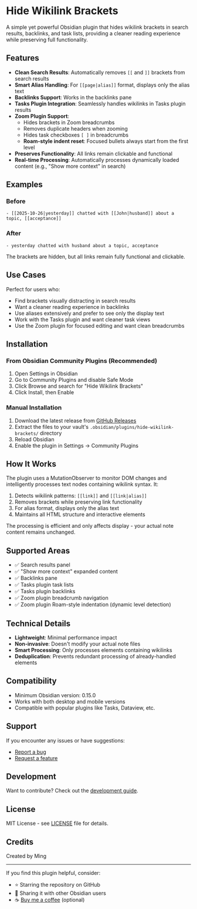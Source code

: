 # Hide Wikilink Brackets

A simple yet powerful Obsidian plugin that hides wikilink brackets in search results, backlinks, and task lists, providing a cleaner reading experience while preserving full functionality.

## Features

- **Clean Search Results**: Automatically removes `[[` and `]]` brackets from search results
- **Smart Alias Handling**: For `[[page|alias]]` format, displays only the alias text
- **Backlinks Support**: Works in the backlinks pane
- **Tasks Plugin Integration**: Seamlessly handles wikilinks in Tasks plugin results
- **Zoom Plugin Support**:
  - Hides brackets in Zoom breadcrumbs
  - Removes duplicate headers when zooming
  - Hides task checkboxes `[ ]` in breadcrumbs
  - **Roam-style indent reset**: Focused bullets always start from the first level
- **Preserves Functionality**: All links remain clickable and functional
- **Real-time Processing**: Automatically processes dynamically loaded content (e.g., "Show more context" in search)

## Examples

### Before
```
- [[2025-10-26|yesterday]] chatted with [[John|husband]] about a topic, [[acceptance]]
```

### After
```
- yesterday chatted with husband about a topic, acceptance
```

The brackets are hidden, but all links remain fully functional and clickable.

## Use Cases

Perfect for users who:
- Find brackets visually distracting in search results
- Want a cleaner reading experience in backlinks
- Use aliases extensively and prefer to see only the display text
- Work with the Tasks plugin and want cleaner task views
- Use the Zoom plugin for focused editing and want clean breadcrumbs

## Installation

### From Obsidian Community Plugins (Recommended)

1. Open Settings in Obsidian
2. Go to Community Plugins and disable Safe Mode
3. Click Browse and search for "Hide Wikilink Brackets"
4. Click Install, then Enable

### Manual Installation

1. Download the latest release from [GitHub Releases](https://github.com/YOUR_GITHUB_USERNAME/obsidian-hide-wikilink-brackets/releases)
2. Extract the files to your vault's `.obsidian/plugins/hide-wikilink-brackets/` directory
3. Reload Obsidian
4. Enable the plugin in Settings → Community Plugins

## How It Works

The plugin uses a MutationObserver to monitor DOM changes and intelligently processes text nodes containing wikilink syntax. It:

1. Detects wikilink patterns: `[[link]]` and `[[link|alias]]`
2. Removes brackets while preserving link functionality
3. For alias format, displays only the alias text
4. Maintains all HTML structure and interactive elements

The processing is efficient and only affects display - your actual note content remains unchanged.

## Supported Areas

- ✅ Search results panel
- ✅ "Show more context" expanded content
- ✅ Backlinks pane
- ✅ Tasks plugin task lists
- ✅ Tasks plugin backlinks
- ✅ Zoom plugin breadcrumb navigation
- ✅ Zoom plugin Roam-style indentation (dynamic level detection)

## Technical Details

- **Lightweight**: Minimal performance impact
- **Non-invasive**: Doesn't modify your actual note files
- **Smart Processing**: Only processes elements containing wikilinks
- **Deduplication**: Prevents redundant processing of already-handled elements

## Compatibility

- Minimum Obsidian version: 0.15.0
- Works with both desktop and mobile versions
- Compatible with popular plugins like Tasks, Dataview, etc.

## Support

If you encounter any issues or have suggestions:

- [Report a bug](https://github.com/YOUR_GITHUB_USERNAME/obsidian-hide-wikilink-brackets/issues)
- [Request a feature](https://github.com/YOUR_GITHUB_USERNAME/obsidian-hide-wikilink-brackets/issues)

## Development

Want to contribute? Check out the [development guide](https://github.com/YOUR_GITHUB_USERNAME/obsidian-hide-wikilink-brackets/blob/main/CONTRIBUTING.md).

## License

MIT License - see [LICENSE](LICENSE) file for details.

## Credits

Created by Ming

---

If you find this plugin helpful, consider:
- ⭐ Starring the repository on GitHub
- 📢 Sharing it with other Obsidian users
- ☕ [Buy me a coffee](https://www.buymeacoffee.com/YOUR_USERNAME) (optional)
